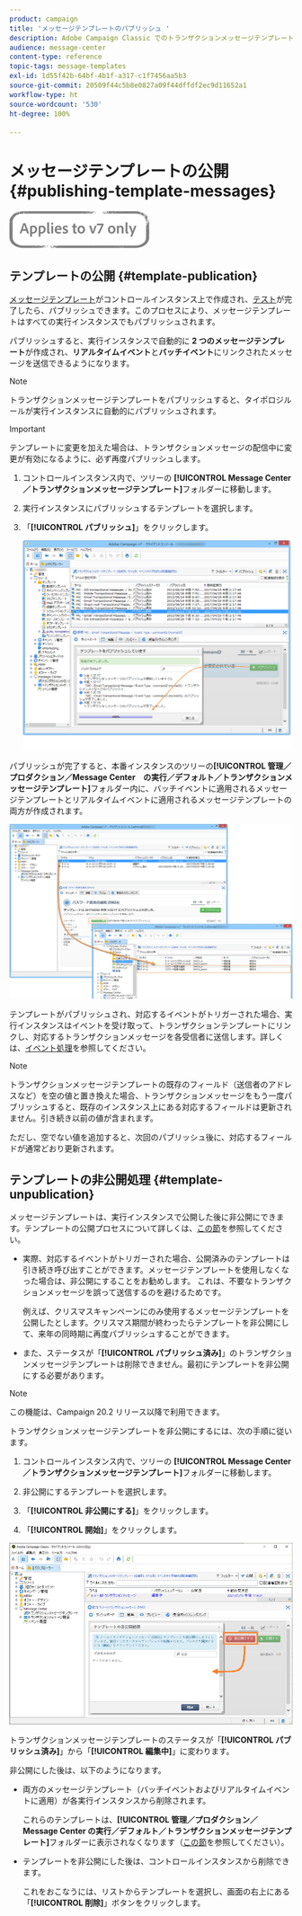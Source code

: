 ```yaml
---
product: campaign
title: 'メッセージテンプレートのパブリッシュ '
description: Adobe Campaign Classic でのトランザクションメッセージテンプレートのパブリッシュと非公開処理について説明します。
audience: message-center
content-type: reference
topic-tags: message-templates
exl-id: 1d55f42b-64bf-4b1f-a317-c1f7456aa5b3
source-git-commit: 20509f44c5b8e0827a09f44dffdf2ec9d11652a1
workflow-type: ht
source-wordcount: '530'
ht-degree: 100%

---
```


# メッセージテンプレートの公開 {#publishing-template-messages}

![](../../assets/v7-only.svg)

## テンプレートの公開 {#template-publication}

[メッセージテンプレート](../../message-center/using/creating-the-message-template.md)がコントロールインスタンス上で作成され、[テスト](../../message-center/using/testing-message-templates.md)が完了したら、パブリッシュできます。このプロセスにより、メッセージテンプレートはすべての実行インスタンスでもパブリッシュされます。

パブリッシュすると、実行インスタンスで自動的に **2 つのメッセージテンプレート**&#x200B;が作成され、**リアルタイムイベント**&#x200B;と&#x200B;**バッチイベント**&#x200B;にリンクされたメッセージを送信できるようになります。

>[!NOTE]
>
>トランザクションメッセージテンプレートをパブリッシュすると、タイポロジルールが実行インスタンスに自動的にパブリッシュされます。

>[!IMPORTANT]
>
>テンプレートに変更を加えた場合は、トランザクションメッセージの配信中に変更が有効になるように、必ず再度パブリッシュします。

1. コントロールインスタンス内で、ツリーの **[!UICONTROL Message Center／トランザクションメッセージテンプレート]**&#x200B;フォルダーに移動します。
1. 実行インスタンスにパブリッシュするテンプレートを選択します。
1. 「**[!UICONTROL パブリッシュ]**」をクリックします。

   ![](assets/messagecenter_publish_model_008.png)

パブリッシュが完了すると、本番インスタンスのツリーの&#x200B;**[!UICONTROL 管理／プロダクション／Message Center　の実行／デフォルト／トランザクションメッセージテンプレート]**&#x200B;フォルダー内に、バッチイベントに適用されるメッセージテンプレートとリアルタイムイベントに適用されるメッセージテンプレートの両方が作成されます。

![](assets/messagecenter_deployed_model_001.png)

テンプレートがパブリッシュされ、対応するイベントがトリガーされた場合、実行インスタンスはイベントを受け取って、トランザクションテンプレートにリンクし、対応するトランザクションメッセージを各受信者に送信します。詳しくは、[イベント処理](../../message-center/using/about-event-processing.md)を参照してください。

>[!NOTE]
>
>トランザクションメッセージテンプレートの既存のフィールド（送信者のアドレスなど）を空の値と置き換えた場合、トランザクションメッセージをもう一度パブリッシュすると、既存のインスタンス上にある対応するフィールドは更新されません。引き続き以前の値が含まれます。
>
>ただし、空でない値を追加すると、次回のパブリッシュ後に、対応するフィールドが通常どおり更新されます。

## テンプレートの非公開処理 {#template-unpublication}

メッセージテンプレートは、実行インスタンスで公開した後に非公開にできます。テンプレートの公開プロセスについて詳しくは、[この節](#template-publication)を参照してください。

* 実際、対応するイベントがトリガーされた場合、公開済みのテンプレートは引き続き呼び出すことができます。メッセージテンプレートを使用しなくなった場合は、非公開にすることをお勧めします。 これは、不要なトランザクションメッセージを誤って送信するのを避けるためです。

   例えば、クリスマスキャンペーンにのみ使用するメッセージテンプレートを公開したとします。クリスマス期間が終わったらテンプレートを非公開にして、来年の同時期に再度パブリッシュすることができます。

* また、ステータスが「**[!UICONTROL パブリッシュ済み]**」のトランザクションメッセージテンプレートは削除できません。最初にテンプレートを非公開にする必要があります。

>[!NOTE]
>
>この機能は、Campaign 20.2 リリース以降で利用できます。

トランザクションメッセージテンプレートを非公開にするには、次の手順に従います。

1. コントロールインスタンス内で、ツリーの **[!UICONTROL Message Center／トランザクションメッセージテンプレート]**&#x200B;フォルダーに移動します。
1. 非公開にするテンプレートを選択します。
1. 「**[!UICONTROL 非公開にする]**」をクリックします。

   <!--1. Fill in the **[!UICONTROL Log of the process]** field.-->

1. 「**[!UICONTROL 開始]**」をクリックします。

![](assets/message-center-unpublish.png)

トランザクションメッセージテンプレートのステータスが「**[!UICONTROL パブリッシュ済み]**」から「**[!UICONTROL 編集中]**」に変わります。

非公開にした後は、以下のようになります。

* 両方のメッセージテンプレート（バッチイベントおよびリアルタイムイベントに適用）が各実行インスタンスから削除されます。

   これらのテンプレートは、**[!UICONTROL 管理／プロダクション／Message Center の実行／デフォルト／トランザクションメッセージテンプレート]**&#x200B;フォルダーに表示されなくなります（[この節](#template-publication)を参照してください）。

* テンプレートを非公開にした後は、コントロールインスタンスから削除できます。

   これをおこなうには、リストからテンプレートを選択し、画面の右上にある「**[!UICONTROL 削除]**」ボタンをクリックします。
